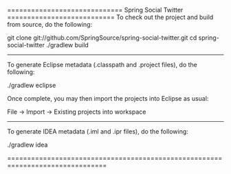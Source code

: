 ============================= Spring Social Twitter ===========================
To check out the project and build from source, do the following:

 git clone git://github.com/SpringSource/spring-social-twitter.git
 cd spring-social-twitter
 ./gradlew build

-------------------------------------------------------------------------------
To generate Eclipse metadata (.classpath and .project files), do the following:

 ./gradlew eclipse

Once complete, you may then import the projects into Eclipse as usual:

 File -> Import -> Existing projects into workspace

-------------------------------------------------------------------------------
To generate IDEA metadata (.iml and .ipr files), do the following:

 ./gradlew idea
 
===============================================================================